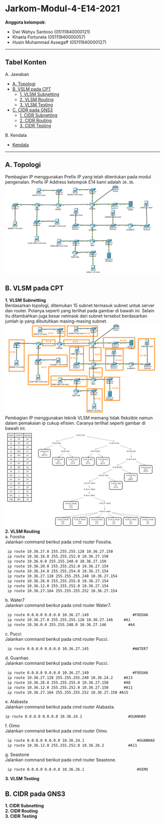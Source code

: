 # Jarkom-Modul-4-E14-2021

**Anggota kelompok**:

- Dwi Wahyu Santoso (05111840000121)
- Khaela Fortunela (05111940000057)
- Husin Muhammad Assegaff (05111940000127)

---

## Tabel Konten

A. Jawaban

- [A. Topologi](#a-topologi)
- [B. VSLM pada CPT](#b-vlsm-pada-cpt)
  - [1. VLSM Subnetting](#1-vlsm-subnetting)
  - [2. VLSM Routing](#2-vlsm-routing)
  - [3. VLSM Testing](#3-vlsm-testing)
- [C. CIDR pada GNS3](#c-cidr-pada-gns3)
  - [1. CIDR Subnetting](#1-cidr-subnetting)
  - [2. CIDR Routing](#2-cidr-routing)
  - [3. CIDR Testing](#3-cidr-testing)

B. Kendala

- [Kendala](#kendala)

---

## A. Topologi

Pembagian IP menggunakan Prefix IP yang telah ditentukan pada modul pengenalan. Prefix IP Address kelompok E14 kami adalah `10.36`. <br>
![topologi](img/topologi.PNG)

## B. VLSM pada CPT

**1. VLSM Subnetting**<br>
     Berdasarkan topologi, ditemukan 15 subnet termasuk subnet untuk server dan router. Polanya seperti yang terlihat pada gambar di bawah ini. Selain itu ditambahkan juga besar netmask dari subnet tersebut berdasarkan jumlah ip yang dibutuhkan masing-masing subnet.
     <br> 
     ![alt_text](img/vlsm-subnetting.PNG)
     <br>
     Pembagian IP menggunakan teknik VLSM memang tidak fleksible namun dalam pemakaian ip cukup efisien. Caranya terlihat seperti gambar di bawah ini.
     <br>
     ![alt_text](img/vlsm-ip-arr.PNG)<br>
**2. VLSM Routing**<br>
     a. Foosha<br>
     Jalankan command berikut pada cmd router Foosha.
     
     ip route 10.36.27.0 255.255.255.128 10.36.27.150
     ip route 10.36.16.0 255.255.252.0 10.36.27.150
     ip route 10.36.0.0 255.255.248.0 10.36.27.150
     ip route 10.36.20.0 255.255.252.0 10.36.27.154
     ip route 10.36.24.0 255.255.254.0 10.36.27.154
     ip route 10.36.27.128 255.255.255.240 10.36.27.154
     ip route 10.36.26.0 255.255.255.0 10.36.27.154
     ip route 10.36.12.0 255.255.252.0 10.36.27.154
     ip route 10.36.27.164 255.255.255.252 10.36.27.154
        
  b. Water7<br>
     Jalankan command berikut pada cmd router Water7.
        
     ip route 0.0.0.0 0.0.0.0 10.36.27.149			          #FOOSHA
     ip route 10.36.27.0 255.255.255.128 10.36.27.146	  #A1
     ip route 10.36.0.0 255.255.248.0 10.36.27.146		    #A4
        
        
  c. Pucci<br>
     Jalankan command berikut pada cmd router Pucci.<br>
     
     ip route 0.0.0.0 0.0.0.0 10.36.27.145			          #WATER7
     
        
  d. Guanhao<br>
        Jalankan command berikut pada cmd router Pucci.<br>
     
     ip route 0.0.0.0 0.0.0.0 10.36.27.149			          #FOOSHA
     ip route 10.36.27.128 255.255.255.240 10.36.24.2	  #A13
     ip route 10.36.26.0 255.255.255.0 10.36.27.158		  #A8
     ip route 10.36.12.0 255.255.252.0 10.36.27.158		  #A11
     ip route 10.36.27.164 255.255.255.252 10.36.27.158	#A15
     
        
  e. Alabasta<br>
     Jalankan command berikut pada cmd router Alabasta.<br>
    
    ip route 0.0.0.0 0.0.0.0 10.36.24.1			            #GUANHAO
    

  f. Oimo<br>
     Jalankan command berikut pada cmd router Oimo.<br>
    
     ip route 0.0.0.0 0.0.0.0 10.36.24.1			            #GUANHAO
     ip route 10.36.12.0 255.255.252.0 10.36.26.2		    #A11
     

  g. Seastone<br>
     Jalankan command berikut pada cmd router Seastone.<br>
     
     ip route 0.0.0.0 0.0.0.0 10.36.26.1			            #OIMO
    
        
**3. VLSM Testing**<br>

## B. CIDR pada GNS3

**1. CIDR Subnetting**<br>
**2. CIDR Routing**<br>
**3. CIDR Testing**<br>
